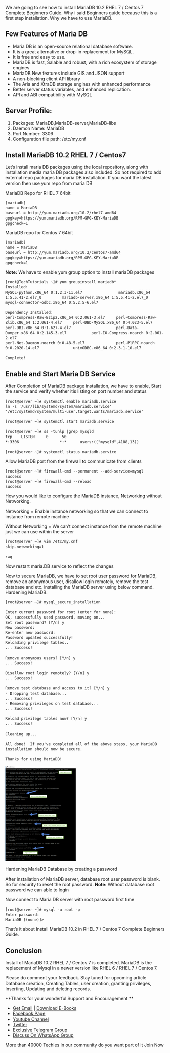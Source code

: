 We are going to see how to install MariaDB 10.2 RHEL 7 / Centos 7 Complete Beginners Guide. Why i said Beginners guide because this is a first step installation. Why we have to use MariaDB.

Few Features of Maria DB 
-------------------------

* Maria DB is an open-source relational database software.
* It is a great alternative or drop-in replacement for MySQL.
* It is free and easy to use.
* MariaDB is fast, Salable and robust, with a rich ecosystem of storage engines
* MariaDB New features include GIS and JSON support
* A non-blocking client API library
* The Aria and XtraDB storage engines with enhanced performance
* Better server status variables, and enhanced replication.
* API and ABI compatibility with MySQL

Server Profile:
---------------

1. Packages: MariaDB,MariaDB-server,MariaDB-libs
2. Daemon Name: MariaDB
3. Port Number: 3306
4. Configuration file path: /etc/my.cnf

Install MariaDB 10.2 RHEL 7 / Centos7
-------------------------------------

Let’s install maria DB packages using the local repository, along with installation media maria DB packages also included. So not required to add external repo packages for maria DB installation. If you want the latest version then use yum repo from maria DB

MariaDB Repo for RHEL 7 64bit

    [mariadb]
    name = MariaDB
    baseurl = http://yum.mariadb.org/10.2/rhel7-amd64
    gpgkey=https://yum.mariadb.org/RPM-GPG-KEY-MariaDB
    gpgcheck=1

MariaDB repo for Centos 7 64bit

    [mariadb]
    name = MariaDB
    baseurl = http://yum.mariadb.org/10.2/centos7-amd64
    gpgkey=https://yum.mariadb.org/RPM-GPG-KEY-MariaDB
    gpgcheck=1

**Note:** We have to enable yum group option to install mariaDB packages

    [root@TechTutorials ~]# yum groupinstall mariadb*
    Installed:
    MySQL-python.x86_64 0:1.2.3-11.el7                mariadb.x86_64 1:5.5.41-2.el7_0         mariadb-server.x86_64 1:5.5.41-2.el7_0
    mysql-connector-odbc.x86_64 0:5.2.5-6.el7

    Dependency Installed:
    perl-Compress-Raw-Bzip2.x86_64 0:2.061-3.el7     perl-Compress-Raw-Zlib.x86_64 1:2.061-4.el7     perl-DBD-MySQL.x86_64 0:4.023-5.el7
    perl-DBI.x86_64 0:1.627-4.el7                    perl-Data-Dumper.x86_64 0:2.145-3.el7           perl-IO-Compress.noarch 0:2.061-2.el7
    perl-Net-Daemon.noarch 0:0.48-5.el7              perl-PlRPC.noarch 0:0.2020-14.el7               unixODBC.x86_64 0:2.3.1-10.el7

    Complete!

Enable and Start Maria DB Service
---------------------------------

After Completion of MariaDB package installation, we have to enable, Start the service and verify whether itis listing on port number and status

    [root@server ~]# systemctl enable mariadb.service
    ln -s '/usr/lib/systemd/system/mariadb.service' '/etc/systemd/system/multi-user.target.wants/mariadb.service'

    [root@server ~]# systemctl start mariadb.service 

    [root@server ~]# ss -tunlp |grep mysqld
    tcp    LISTEN     0      50                     *:3306                  *:*      users:(("mysqld",4188,13))

    [root@server ~]# systemctl status mariadb.service

Allow MariaDB port from the firewall to communicate from clients

    [root@server ~]# firewall-cmd --permanent --add-service=mysql
    success
    [root@server ~]# firewall-cmd --reload
    success

How you would like to configure the MariaDB instance, Networking without Networking.

Networking = Enable instance networking so that we can connect to instance from remote machine

Without Networking = We can’t connect instance from the remote machine just we can use within the server

    [root@server ~]# vim /etc/my.cnf
    skip-networking=1

    :wq

Now restart maria.DB service to reflect the changes

Now to secure MariaDB, we have to set root user password for MariaDB, remove an anonymous user, disallow login remotely, remove the test database and etc.
installing the MariaDB server using below command. Hardening MariaDB.

    [root@server ~]# mysql_secure_installation

    Enter current password for root (enter for none):
    OK, successfully used password, moving on...
    Set root password? [Y/n] y
    New password:
    Re-enter new password:
    Password updated successfully!
    Reloading privilege tables..
    ... Success!

    Remove anonymous users? [Y/n] y
    ... Success!

    Disallow root login remotely? [Y/n] y
    ... Success!

    Remove test database and access to it? [Y/n] y
    - Dropping test database...
    ... Success!
    - Removing privileges on test database...
    ... Success!

    Reload privilege tables now? [Y/n] y
    ... Success!

    Cleaning up...

    All done!  If you've completed all of the above steps, your MariaDB
    installation should now be secure.

    Thanks for using MariaDB!

[![install MariaDB 10.2 in RHEL 7](resources/343D183062F0549924501A8651EAEAC7.png)](https://arkit.co.in/wp-content/uploads/2016/06/install-MariaDB-10.2-in-RHEL-7.png)

Hardening MariaDB Database by creating a password

After installation of MariaDB server, database root user password is blank. So for security to reset the root password.
**Note:** Without database root password we can able to login

Now connect to Maria DB server with root password first time

    [root@server ~]# mysql -u root -p
    Enter password:
    MariaDB [(none)]>

That’s it about Install MariaDB 10.2 in RHEL 7 / Centos 7 Complete Beginners Guide.

Conclusion
----------

Install of MariaDB 10.2 RHEL 7 / Centos 7 is completed. MariaDB is the replacement of Mysql in a newer version like RHEL 6 / RHEL 7 / Centos 7.

Please do comment your feedback. Stay tuned for upcoming article Database creation, Creating Tables, user creation, granting privileges, Inserting, Updating and deleting records.

**Thanks for your wonderful Support and Encouragement **

* [Get Email](https://feedburner.google.com/fb/a/mailverify?uri=arkit) | [Download E-Books](https://arkit-in.tradepub.com/)
* [Facebook Page](https://www.facebook.com/Linuxarkit)
* [Youtube Channel](https://www.youtube.com/Techarkit?sub_confirmation=1)
* [Twitter](https://twitter.com/aravikumar48)
* [Exclusive Telegram Group](https://t.me/Linuxarkit)
* [Discuss On WhatsApp Group](https://github.com/techarkit/TechArkit-YouTube/blob/master/whatsapp_group.md)

More than 40000 Techies in our community do you want part of it Join Now